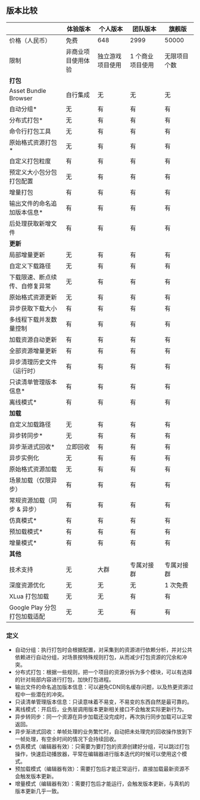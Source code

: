 <!-- docs/compare-plans.md -->

## 版本比较

|                                | 体验版本           | 个人版本         | 团队版本         | 旗舰版       |
| ------------------------------ | ------------------ | ---------------- | ---------------- | ------------ |
| 价格（人民币）                 | 免费               | 648              | 2999             | 50000        |
| 限制                           | 非商业项目使用体验 | 独立游戏项目使用 | 1 个商业项目使用 | 无限项目个数 |
| **打包**                       |                    |                  |                  |              |
| Asset Bundle Browser           | 自行集成           | 无               | 无               | 无           |
| 自动分组*                      | 无                 | 有               | 有               | 有           |
| 分布式打包*                    | 无                 | 有               | 有               | 有           |
| 命令行打包工具                 | 无                 | 有               | 有               | 有           |
| 原始格式资源打包*              | 无                 | 有               | 有               | 有           |
| 自定义打包粒度                 | 有                  | 有               | 有               | 有           |
| 预定义大小包分包打包配置       | 无                 | 有               | 有               | 有           |
| 增量打包                       | 有                 | 有               | 有               | 有           |
| 输出文件的命名追加版本信息*    | 有                 | 有               | 有               | 有           |
| 后处理获取新增文件             | 有                 | 有               | 有               | 有           |
| **更新**                       |                    |                  |                  |              |
| 局部增量更新                   | 无                 | 有               | 有               | 有           |
| 自定义下载路径                 | 无                 | 有               | 有               | 有           |
| 下载限速、断点续传、自修复异常 | 无                 | 有               | 有               | 有           |
| 原始格式资源更新               | 无                 | 有               | 有               | 有           |
| 异步获取下载大小               | 有                 | 有               | 有               | 有           |
| 多线程下载并发数量控制         | 有                 | 有               | 有               | 有           |
| 加载资源自动更新               | 有                 | 有               | 有               | 有           |
| 全部资源增量更新               | 有                 | 有               | 有               | 有           |
| 异步清理历史文件（运行时）     | 有                 | 有               | 有               | 有           |
| 只读清单管理版本信息*          | 有                 | 有               | 有               | 有           |
| 离线模式*                      | 有                 | 有               | 有               | 有           |
| **加载**                       |                    |                  |                  |              |
| 自定义加载路径                 | 无                 | 有               | 有               | 有           |
| 异步转同步*                    | 无                 | 有               | 有               | 有           |
| 异步渐进式回收*                | 立即回收           | 有               | 有               | 有           |
| 异步实例化                     | 无                 | 有               | 有               | 有           |
| 原始格式资源加载               | 无                 | 有               | 有               | 有           |
| 场景加载（仅限异步）           | 有                 | 有               | 有               | 有           |
| 常规资源加载（同步 & 异步）    | 有                 | 有               | 有               | 有           |
| 仿真模式*                      | 有                 | 有               | 有               | 有           |
| 预加载模式*                    | 有                 | 有               | 有               | 有           |
| 增量模式*                      | 有                 | 有               | 有               | 有           |
| **其他**                       |                    |                  |                  |              |
| 技术支持                       | 无                 | 大群             | 专属对接群       | 专属对接群   |
| 深度资源优化                   | 无                 | 无               | 无               | 1 次免费     |
| XLua 打包加载                  | 无                 | 无               | 有               | 有           |
| Google Play 分包打包加载适配   | 无                 | 无               | 有               | 有           |

### 定义

- 自动分组：执行打包时会根据配置，对采集到的资源进行依赖分析，并对公共依赖进行自动分组，对场景按特殊规则打包，从而减少打包资源的冗余和冲突。
- 分布式打包：根据一些规则，把一个项目的资源分拆为多个模块，可以有选择的针对局部内容进行打包，加快打包进程。
- 输出文件的命名追加版本信息：可以避免CDN同名缓存问题，以及热更资源过程中一些潜在的冲突。
- 只读清单管理版本信息：只读意味着不易变，不易变的东西自然是最可靠的。
- 离线模式：开启后，业务层调用版本更新相关接口不会触发实际更新行为。
- 异步转同步：同一个资源在异步加载还没完成时，再次执行同步加载可以正常返回。
- 异步渐进式回收：单帧处理的业务繁忙时，自动把未处理完的回收操作放到下一帧处理，有空余时间的情况下会持续回收。
- 仿真模式（编辑器有效）：只需要为要打包的资源创建好分组，可以跳过打包操作，快速启动播放器，平常在编辑器进行版本迭代的时候可以使用这个模式。
- 预加载模式（编辑器有效）：需要打包后才能正常运行，直接加载最新资源不会触发版本更新。
- 增量模式（编辑器有效）：需要打包后才能运行，会触发版本更新，与真机的版本更新几乎一致。
